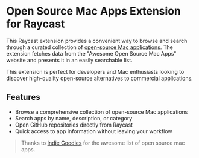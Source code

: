 # Open Source Mac Apps Extension for Raycast

This Raycast extension provides a convenient way to browse and search through a curated collection of [open-source Mac applications](https://indiegoodies.com/awesome-open-source-mac-apps). The extension fetches data from the "Awesome Open Source Mac Apps" website and presents it in an easily searchable list.

This extension is perfect for developers and Mac enthusiasts looking to discover high-quality open-source alternatives to commercial applications.

## Features

- Browse a comprehensive collection of open-source Mac applications
- Search apps by name, description, or category
- Open GitHub repositories directly from Raycast
- Quick access to app information without leaving your workflow

> Thanks to [Indie Goodies](https://github.com/IndieGoodies) for the awesome list of open source mac apps.
